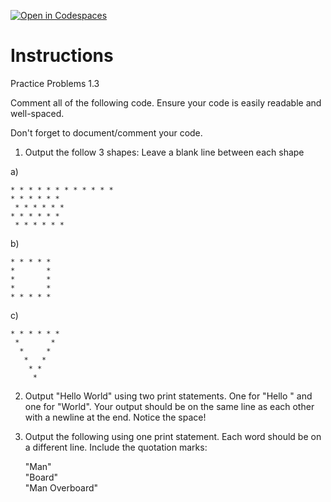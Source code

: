 [![Open in Codespaces](https://classroom.github.com/assets/launch-codespace-2972f46106e565e64193e422d61a12cf1da4916b45550586e14ef0a7c637dd04.svg)](https://classroom.github.com/open-in-codespaces?assignment_repo_id=15988206)
# Instructions  

Practice Problems 1.3

Comment all of the following code. Ensure your code is easily readable and well-spaced.

Don't forget to document/comment your code.

1. Output the follow 3 shapes: Leave a blank line between each shape

a)

	
	* * * * * * * * * * * *
	* * * * * *
	 * * * * * *
	* * * * * *
 	 * * * * * *
 
b)

	* * * * *
	*       *
	*       *
	*       *
	* * * * *

c)

	* * * * * *
	 *       *
	  *     *
	   *   *
	    * *
	     *

2. Output "Hello World" using two print statements.  One for "Hello " and one for "World".  Your output should be on the same line as each other with a newline at the end.  Notice the space!

3. Output the following using one print statement.  Each word should be on a different line. Include the quotation marks:</br>
   
   "Man"</br>
   "Board"</br>
   "Man Overboard"</br>
